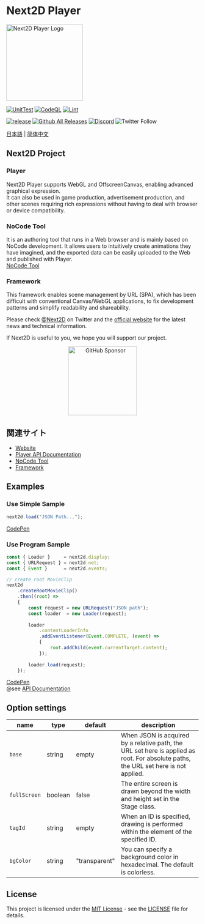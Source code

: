 Next2D Player
=============
<img src="https://next2d.app/assets/img/player/logo.svg" width="200" height="200" alt="Next2D Player Logo">

[![UnitTest](https://github.com/Next2D/Player/actions/workflows/integration.yml/badge.svg?branch=main)](https://github.com/Next2D/Player/actions/workflows/integration.yml)
[![CodeQL](https://github.com/Next2D/Player/actions/workflows/codeql-analysis.yml/badge.svg?branch=main)](https://github.com/Next2D/Player/actions/workflows/codeql-analysis.yml)
[![Lint](https://github.com/Next2D/Player/actions/workflows/lint.yml/badge.svg?branch=main)](https://github.com/Next2D/Player/actions/workflows/lint.yml)

[![release](https://img.shields.io/github/v/release/Next2D/Player)](https://github.com/Next2D/Player/releases)
[![Github All Releases](https://img.shields.io/npm/dt/@next2d/player)](https://github.com/Next2D/player/releases)
[![Discord](https://badgen.net/badge/icon/discord?icon=discord&label)](https://discord.gg/6c9rv5Uns5)
![Twitter Follow](https://img.shields.io/twitter/follow/Next2D?style=social)

[日本語](./README.ja.md) | [简体中文](./README.cn.md)

## Next2D Project

### Player
Next2D Player supports WebGL and OffscreenCanvas, enabling advanced graphical expression.  
It can also be used in game production, advertisement production, and other scenes requiring rich expressions without having to deal with browser or device compatibility.

### NoCode Tool
It is an authoring tool that runs in a Web browser and is mainly based on NoCode development. It allows users to intuitively create animations they have imagined, and the exported data can be easily uploaded to the Web and published with Player.  
[NoCode Tool](https://tool.next2d.app)

### Framework
This framework enables scene management by URL (SPA), which has been difficult with conventional Canvas/WebGL applications, to fix development patterns and simplify readability and shareability.  

Please check [@Next2D](https://twitter.com/Next2D) on Twitter and the [official website](https://next2d.app) for the latest news and technical information.  

If Next2D is useful to you, we hope you will support our project.  

<div align="center">
  <a href="https://github.com/sponsors/Next2D" target="_blank">
    <img src="https://img.shields.io/static/v1?label=Sponsor&message=%E2%9D%A4&logo=GitHub&color=%23fe8e86" width=180 alt="GitHub Sponsor" />
  </a>
</div>

## 関連サイト
* [Website](https://next2d.app)
* [Player API Documentation](https://next2d.app/ja/docs/player)
* [NoCode Tool](https://tool.next2d.app)
* [Framework](https://github.com/Next2D/framework)

## Examples

### Use Simple Sample
```javascript
next2d.load("JSON Path...");
```
[CodePen](https://codepen.io/next2d/pen/rNGMrZG)

### Use Program Sample
```javascript
const { Loader }     = next2d.display;
const { URLRequest } = next2d.net;
const { Event }      = next2d.events;

// create root MovieClip
next2d
    .createRootMovieClip()
    .then((root) => 
    {
        const request = new URLRequest("JSON path");
        const loader  = new Loader(request);
        
        loader
            .contentLoaderInfo
            .addEventListener(Event.COMPLETE, (event) =>
            {
                root.addChild(event.currentTarget.content);
            });
        
        loader.load(request);
    });
```

[CodePen](https://codepen.io/next2d/pen/VwMKGEv)\
@see [API Documentation](https://next2d.app/en/docs/player)

## Option settings

| name           | type    | default       | description                                                                                                                         |
|----------------|---------|---------------|-------------------------------------------------------------------------------------------------------------------------------------|
| `base`         | string  | empty         | When JSON is acquired by a relative path, the URL set here is applied as root. For absolute paths, the URL set here is not applied. |
| `fullScreen`   | boolean | false         | The entire screen is drawn beyond the width and height set in the Stage class.                                                      |
| `tagId`        | string  | empty         | When an ID is specified, drawing is performed within the element of the specified ID.                                               |
| `bgColor`      | string  | "transparent" | You can specify a background color in hexadecimal. The default is colorless.                                                        |

## License
This project is licensed under the [MIT License](https://opensource.org/licenses/MIT) - see the [LICENSE](LICENSE) file for details.
